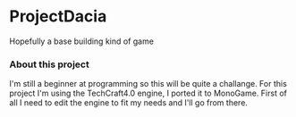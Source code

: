 # ProjectDacia
Hopefully a base building kind of game


### About this project

I'm still a beginner at programming so this will be quite a challange. For this project I'm using the TechCraft4.0 engine, I ported it to MonoGame. First of all I need to edit the engine to fit my needs and I'll go from there. 

